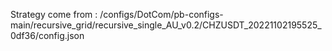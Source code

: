 Strategy come from : /configs/DotCom/pb-configs-main/recursive_grid/recursive_single_AU_v0.2/CHZUSDT_20221102195525_0df36/config.json